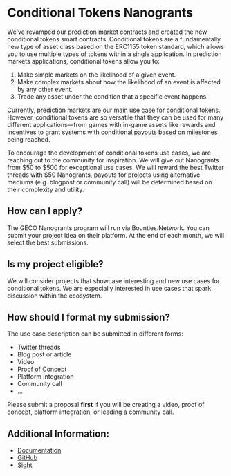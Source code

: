 # Conditional Tokens Nanogrants

We’ve revamped our prediction market contracts and created the new conditional tokens smart contracts. Conditional tokens are a fundamentally new type of asset class based on the ERC1155 token standard, which allows you to use multiple types of tokens within a single application. 
In prediction markets applications, conditional tokens allow you to:
1. Make simple markets on the likelihood of a given event.
2. Make complex markets about how the likelihood of an event is affected by any other event. 
3. Trade any asset under the condition that a specific event happens.

Currently, prediction markets are our main use case for conditional tokens.
However, conditional tokens are so versatile that they can be used for many different applications—from games with in-game assets like rewards and incentives to grant systems with conditional payouts based on milestones being reached.

To encourage the development of conditional tokens use cases, we are reaching out to the community for inspiration. We will give out Nanogrants from $50 to $500 for exceptional use cases. We will reward the best Twitter threads with $50 Nanogrants, payouts for projects using alternative mediums (e.g. blogpost or community call) will be determined based on their complexity and utility. 

## How can I apply?
The GECO Nanogrants program will run via Bounties.Network. You can submit your project idea on their platform. At the end of each month, we will select the best submissions. 
## Is my project eligible?
We will consider projects that showcase interesting and new use cases for conditional tokens. We are especially interested in use cases that spark discussion within the ecosystem.
## How should I format my submission? 
The use case description can be submitted in different forms: 
* Twitter threads 
* Blog post or article
* Video
* Proof of Concept
* Platform integration
* Community call
* …

Please submit a proposal **first** if you will be creating a video, proof of concept, platform integration, or leading a community call.
## Additional Information:
* [Documentation](https://gnosis.github.io/conditional-tokens/)
* [GitHub](https://github.com/gnosis/conditional-tokens-contracts)
* [Sight](https://sight.pm/)
